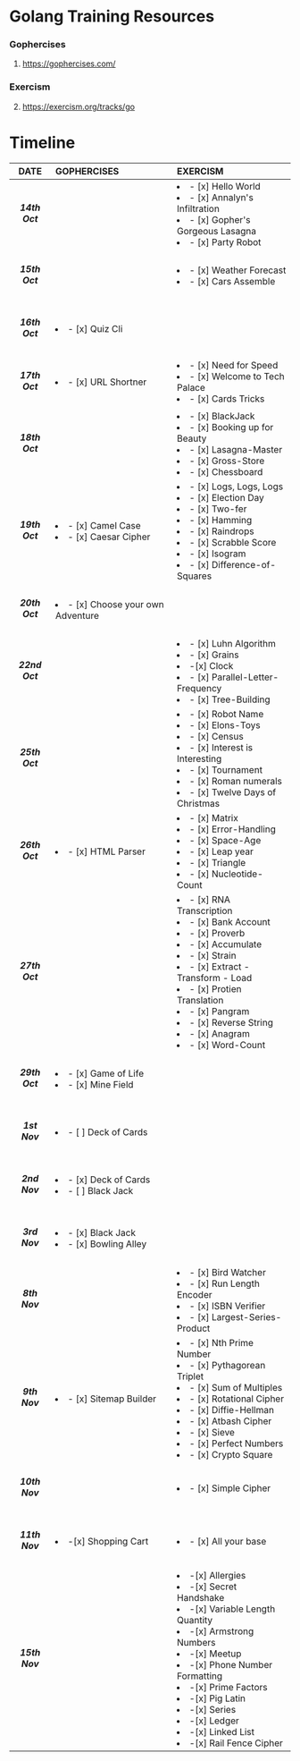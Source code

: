 # Golang Training Resources

### Gophercises
1. https://gophercises.com/

### Exercism
2. https://exercism.org/tracks/go



# Timeline

| DATE | GOPHERCISES | EXERCISM |
|:---: | :--- | :--- |
| <h5>14th Oct </h5> | | <li>- [x] Hello World</li><li>- [x] Annalyn's Infiltration</li><li>- [x] Gopher's Gorgeous Lasagna</li><li>- [x] Party Robot</li>
| <h5>15th Oct </h5> | | <li>- [x] Weather Forecast </li><li>- [x] Cars Assemble</li>
| <h5>16th Oct </h5> | <li>- [x] Quiz Cli</li> |
| <h5>17th Oct </h5> | <li>- [x] URL Shortner</li> | <li>- [x] Need for Speed </li><li>- [x] Welcome to Tech Palace </li><li>- [x] Cards Tricks </li>
| <h5>18th Oct </h5> | | <li>- [x] BlackJack </li><li>- [x] Booking up for Beauty </li><li>- [x] Lasagna-Master </li><li>- [x] Gross-Store </li><li>- [x] Chessboard </li>
| <h5>19th Oct </h5> | <li>- [x] Camel Case </li><li>- [x] Caesar Cipher </li> | <li>- [x] Logs, Logs, Logs </li><li>- [x] Election Day </li><li>- [x] Two-fer </li><li>- [x] Hamming </li><li>- [x] Raindrops </li><li>- [x] Scrabble Score </li><li>- [x] Isogram </li><li>- [x] Difference-of-Squares </li>
| <h5>20th Oct</h5> | <li>- [x] Choose your own Adventure </li> | |
| <h5>22nd Oct</h5> | | <li>- [x] Luhn Algorithm </li><li>- [x] Grains </li><li>-[x] Clock </li><li>- [x] Parallel-Letter-Frequency </li><li>- [x] Tree-Building </li>
| <h5>25th Oct</h5> | |<li>- [x] Robot Name</li><li>- [x] Elons-Toys </li><li>- [x] Census </li><li>- [x] Interest is Interesting </li><li>- [x] Tournament </li><li>- [x] Roman numerals </li><li>- [x] Twelve Days of Christmas </li>
| <h5> 26th Oct </h5> | <li>- [x] HTML Parser </li> | <li>- [x] Matrix </li><li>- [x] Error-Handling </li><li>- [x] Space-Age </li><li>- [x] Leap year </li><li>- [x] Triangle </li><li>- [x] Nucleotide-Count </li>
| <h5> 27th Oct </h5> | | <li>- [x] RNA Transcription </li><li>- [x] Bank Account </li><li>- [x] Proverb </li><li>- [x] Accumulate </li><li>- [x] Strain </li><li>- [x] Extract - Transform - Load </li><li>- [x] Protien Translation </li><li>- [x] Pangram </li><li>- [x] Reverse String </li><li>- [x] Anagram </li><li>- [x] Word-Count </li>
| <h5>29th Oct</h5> | <li>- [x] Game of Life </li><li>- [x] Mine Field </li> |
| <h5>1st Nov</h5> | <li>- [ ] Deck of Cards </li> |
| <h5>2nd Nov</h5> | <li>- [x] Deck of Cards </li><li>- [ ] Black Jack </li> |
| <h5>3rd Nov</h5> | <li>- [x] Black Jack </li><li>- [x] Bowling Alley </li> |
| <h5>8th Nov</h5> | | <li>- [x] Bird Watcher </li><li>- [x] Run Length Encoder </li><li>- [x] ISBN Verifier </li><li>- [x] Largest-Series-Product</li> |
| <h5>9th Nov</h5> | <li>- [x] Sitemap Builder </li> | <li>- [x] Nth Prime Number </li><li>- [x] Pythagorean Triplet </li><li>- [x] Sum of Multiples </li><li>- [x] Rotational Cipher </li><li>- [x] Diffie-Hellman </li><li>- [x] Atbash Cipher </li><li>- [x] Sieve </li><li>- [x] Perfect Numbers </li><li>- [x] Crypto Square </li> |
| <h5>10th Nov</h5> | | <li>- [x] Simple Cipher </li>
| <h5>11th Nov</h5> | <li>-[x] Shopping Cart </li> | <li>- [x] All your base </li>
| <h5>15th Nov</h5> | | <li>-[x] Allergies </li><li>-[x] Secret Handshake </li><li>-[x] Variable Length Quantity </li><li>-[x] Armstrong Numbers </li><li>-[x] Meetup </li><li>-[x] Phone Number Formatting </li><li>-[x] Prime Factors </li><li>-[x] Pig Latin </li><li>-[x] Series </li><li>-[x] Ledger </li><li>-[x] Linked List </li><li>-[x] Rail Fence Cipher </li>